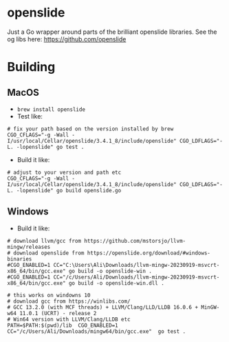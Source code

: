 # openslide
Just a Go wrapper around parts of the brilliant openslide libraries. See the og libs here: https://github.com/openslide

# Building

## MacOS
- `brew install openslide`
- Test like:
```
# fix your path based on the version installed by brew
CGO_CFLAGS="-g -Wall -I/usr/local/Cellar/openslide/3.4.1_8/include/openslide" CGO_LDFLAGS="-L. -lopenslide" go test .
```

- Build it like:
```
# adjust to your version and path etc
CGO_CFLAGS="-g -Wall -I/usr/local/Cellar/openslide/3.4.1_8/include/openslide" CGO_LDFLAGS="-L. -lopenslide" go build openslide.go
```

## Windows

- Build it like:
```
# download llvm/gcc from https://github.com/mstorsjo/llvm-mingw/releases
# download openslide from https://openslide.org/download/#windows-binaries
#CGO_ENABLED=1 CC="C:\Users\Ali\Downloads/llvm-mingw-20230919-msvcrt-x86_64/bin/gcc.exe" go build -o openslide-win .
#CGO_ENABLED=1 CC="/c/Users/Ali/Downloads/llvm-mingw-20230919-msvcrt-x86_64/bin/gcc.exe" go build -o openslide-win.dll .

# this works on windowns 10
# download gcc from https://winlibs.com/
# GCC 13.2.0 (with MCF threads) + LLVM/Clang/LLD/LLDB 16.0.6 + MinGW-w64 11.0.1 (UCRT) - release 2
# Win64 version with LLVM/Clang/LLDB etc
PATH=$PATH:$(pwd)/lib  CGO_ENABLED=1  CC="/c/Users/Ali/Downloads/mingw64/bin/gcc.exe"  go test .
```